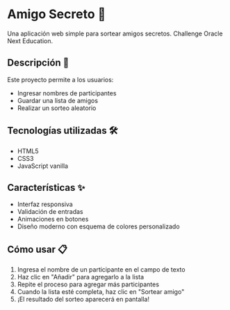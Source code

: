 # Amigo Secreto 🎁

Una aplicación web simple para sortear amigos secretos. Challenge Oracle Next Education.

## Descripción 📝

Este proyecto permite a los usuarios:

- Ingresar nombres de participantes
- Guardar una lista de amigos
- Realizar un sorteo aleatorio

## Tecnologías utilizadas 🛠️

- HTML5
- CSS3
- JavaScript vanilla

## Características ✨

- Interfaz responsiva
- Validación de entradas
- Animaciones en botones
- Diseño moderno con esquema de colores personalizado

## Cómo usar 📋

1. Ingresa el nombre de un participante en el campo de texto
2. Haz clic en "Añadir" para agregarlo a la lista
3. Repite el proceso para agregar más participantes
4. Cuando la lista esté completa, haz clic en "Sortear amigo"
5. ¡El resultado del sorteo aparecerá en pantalla!
